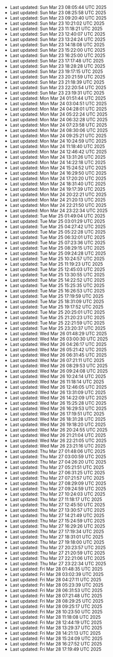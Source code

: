 
- Last updated: Sun Mar 23 08:05:44 UTC 2025
- Last updated: Sun Mar 23 08:25:58 UTC 2025
- Last updated: Sun Mar 23 09:20:40 UTC 2025
- Last updated: Sun Mar 23 10:21:02 UTC 2025
- Last updated: Sun Mar 23 11:18:21 UTC 2025
- Last updated: Sun Mar 23 12:40:07 UTC 2025
- Last updated: Sun Mar 23 13:24:24 UTC 2025
- Last updated: Sun Mar 23 14:18:08 UTC 2025
- Last updated: Sun Mar 23 15:22:00 UTC 2025
- Last updated: Sun Mar 23 16:25:00 UTC 2025
- Last updated: Sun Mar 23 17:17:48 UTC 2025
- Last updated: Sun Mar 23 18:28:28 UTC 2025
- Last updated: Sun Mar 23 19:17:15 UTC 2025
- Last updated: Sun Mar 23 20:21:59 UTC 2025
- Last updated: Sun Mar 23 21:18:39 UTC 2025
- Last updated: Sun Mar 23 22:20:54 UTC 2025
- Last updated: Sun Mar 23 23:19:31 UTC 2025
- Last updated: Mon Mar 24 01:51:44 UTC 2025
- Last updated: Mon Mar 24 03:04:51 UTC 2025
- Last updated: Mon Mar 24 04:28:01 UTC 2025
- Last updated: Mon Mar 24 05:22:24 UTC 2025
- Last updated: Mon Mar 24 06:32:28 UTC 2025
- Last updated: Mon Mar 24 07:23:58 UTC 2025
- Last updated: Mon Mar 24 08:30:06 UTC 2025
- Last updated: Mon Mar 24 09:25:21 UTC 2025
- Last updated: Mon Mar 24 10:24:59 UTC 2025
- Last updated: Mon Mar 24 11:18:40 UTC 2025
- Last updated: Mon Mar 24 12:46:42 UTC 2025
- Last updated: Mon Mar 24 13:31:26 UTC 2025
- Last updated: Mon Mar 24 14:22:18 UTC 2025
- Last updated: Mon Mar 24 15:24:52 UTC 2025
- Last updated: Mon Mar 24 16:29:50 UTC 2025
- Last updated: Mon Mar 24 17:20:20 UTC 2025
- Last updated: Mon Mar 24 18:31:40 UTC 2025
- Last updated: Mon Mar 24 19:17:39 UTC 2025
- Last updated: Mon Mar 24 20:22:21 UTC 2025
- Last updated: Mon Mar 24 21:20:13 UTC 2025
- Last updated: Mon Mar 24 22:21:50 UTC 2025
- Last updated: Mon Mar 24 23:22:34 UTC 2025
- Last updated: Tue Mar 25 01:49:04 UTC 2025
- Last updated: Tue Mar 25 03:01:29 UTC 2025
- Last updated: Tue Mar 25 04:27:42 UTC 2025
- Last updated: Tue Mar 25 05:22:28 UTC 2025
- Last updated: Tue Mar 25 06:32:01 UTC 2025
- Last updated: Tue Mar 25 07:23:36 UTC 2025
- Last updated: Tue Mar 25 08:29:15 UTC 2025
- Last updated: Tue Mar 25 09:24:28 UTC 2025
- Last updated: Tue Mar 25 10:24:57 UTC 2025
- Last updated: Tue Mar 25 11:19:23 UTC 2025
- Last updated: Tue Mar 25 12:45:03 UTC 2025
- Last updated: Tue Mar 25 13:30:55 UTC 2025
- Last updated: Tue Mar 25 14:22:52 UTC 2025
- Last updated: Tue Mar 25 15:25:35 UTC 2025
- Last updated: Tue Mar 25 16:26:53 UTC 2025
- Last updated: Tue Mar 25 17:19:59 UTC 2025
- Last updated: Tue Mar 25 18:31:09 UTC 2025
- Last updated: Tue Mar 25 19:17:52 UTC 2025
- Last updated: Tue Mar 25 20:25:01 UTC 2025
- Last updated: Tue Mar 25 21:20:23 UTC 2025
- Last updated: Tue Mar 25 22:21:59 UTC 2025
- Last updated: Tue Mar 25 23:20:37 UTC 2025
- Last updated: Wed Mar 26 01:48:29 UTC 2025
- Last updated: Wed Mar 26 03:00:30 UTC 2025
- Last updated: Wed Mar 26 04:26:17 UTC 2025
- Last updated: Wed Mar 26 05:21:42 UTC 2025
- Last updated: Wed Mar 26 06:31:45 UTC 2025
- Last updated: Wed Mar 26 07:21:11 UTC 2025
- Last updated: Wed Mar 26 08:29:53 UTC 2025
- Last updated: Wed Mar 26 09:24:08 UTC 2025
- Last updated: Wed Mar 26 10:24:14 UTC 2025
- Last updated: Wed Mar 26 11:18:14 UTC 2025
- Last updated: Wed Mar 26 12:46:05 UTC 2025
- Last updated: Wed Mar 26 13:31:09 UTC 2025
- Last updated: Wed Mar 26 14:22:09 UTC 2025
- Last updated: Wed Mar 26 15:25:28 UTC 2025
- Last updated: Wed Mar 26 16:29:53 UTC 2025
- Last updated: Wed Mar 26 17:19:51 UTC 2025
- Last updated: Wed Mar 26 18:31:28 UTC 2025
- Last updated: Wed Mar 26 19:18:20 UTC 2025
- Last updated: Wed Mar 26 20:24:55 UTC 2025
- Last updated: Wed Mar 26 21:21:04 UTC 2025
- Last updated: Wed Mar 26 22:21:05 UTC 2025
- Last updated: Wed Mar 26 23:21:16 UTC 2025
- Last updated: Thu Mar 27 01:48:06 UTC 2025
- Last updated: Thu Mar 27 03:00:59 UTC 2025
- Last updated: Thu Mar 27 04:26:20 UTC 2025
- Last updated: Thu Mar 27 05:21:51 UTC 2025
- Last updated: Thu Mar 27 06:31:25 UTC 2025
- Last updated: Thu Mar 27 07:21:57 UTC 2025
- Last updated: Thu Mar 27 08:29:09 UTC 2025
- Last updated: Thu Mar 27 09:24:59 UTC 2025
- Last updated: Thu Mar 27 10:24:03 UTC 2025
- Last updated: Thu Mar 27 11:18:17 UTC 2025
- Last updated: Thu Mar 27 12:45:50 UTC 2025
- Last updated: Thu Mar 27 13:30:57 UTC 2025
- Last updated: Thu Mar 27 14:21:49 UTC 2025
- Last updated: Thu Mar 27 15:24:59 UTC 2025
- Last updated: Thu Mar 27 16:29:26 UTC 2025
- Last updated: Thu Mar 27 17:19:34 UTC 2025
- Last updated: Thu Mar 27 18:31:01 UTC 2025
- Last updated: Thu Mar 27 19:18:00 UTC 2025
- Last updated: Thu Mar 27 20:23:57 UTC 2025
- Last updated: Thu Mar 27 21:20:59 UTC 2025
- Last updated: Thu Mar 27 22:21:06 UTC 2025
- Last updated: Thu Mar 27 23:22:34 UTC 2025
- Last updated: Fri Mar 28 01:48:35 UTC 2025
- Last updated: Fri Mar 28 03:02:39 UTC 2025
- Last updated: Fri Mar 28 04:27:11 UTC 2025
- Last updated: Fri Mar 28 05:23:39 UTC 2025
- Last updated: Fri Mar 28 06:31:53 UTC 2025
- Last updated: Fri Mar 28 07:21:48 UTC 2025
- Last updated: Fri Mar 28 08:29:25 UTC 2025
- Last updated: Fri Mar 28 09:25:17 UTC 2025
- Last updated: Fri Mar 28 10:23:50 UTC 2025
- Last updated: Fri Mar 28 11:18:08 UTC 2025
- Last updated: Fri Mar 28 12:44:19 UTC 2025
- Last updated: Fri Mar 28 13:29:37 UTC 2025
- Last updated: Fri Mar 28 14:21:13 UTC 2025
- Last updated: Fri Mar 28 15:24:09 UTC 2025
- Last updated: Fri Mar 28 16:27:52 UTC 2025
- Last updated: Fri Mar 28 17:19:49 UTC 2025
